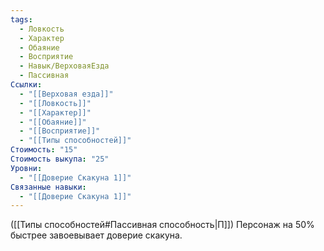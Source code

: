 ```yaml
---
tags:
  - Ловкость
  - Характер
  - Обаяние
  - Восприятие
  - Навык/ВерховаяЕзда
  - Пассивная
Ссылки:
  - "[[Верховая езда]]"
  - "[[Ловкость]]"
  - "[[Характер]]"
  - "[[Обаяние]]"
  - "[[Восприятие]]"
  - "[[Типы способностей]]"
Стоимость: "15"
Стоимость выкупа: "25"
Уровни:
  - "[[Доверие Скакуна 1]]"
Связанные навыки:
  - "[[Доверие Скакуна 1]]"
---
```

([[Типы способностей#Пассивная способность|П]]) Персонаж на 50% быстрее завоевывает доверие скакуна.  